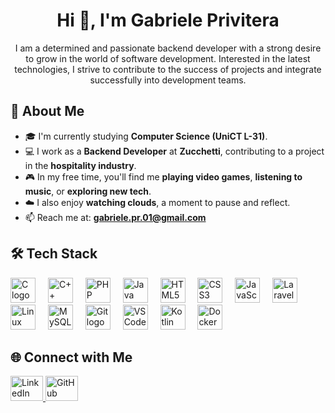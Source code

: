 <h1 align="center">Hi 👋, I'm Gabriele Privitera</h1>

<p align="center">I am a determined and passionate backend developer with a strong desire to grow in the world of software development. Interested in the latest technologies, I strive to contribute to the success of projects and integrate successfully into development teams.</p>

<h2 align="left">📖 About Me</h2>

- 🎓 I'm currently studying **Computer Science (UniCT L-31)**.  
- 💻 I work as a **Backend Developer** at **Zucchetti**, contributing to a project in the **hospitality industry**.  
- 🎮 In my free time, you'll find me **playing video games**, **listening to music**, or **exploring new tech**.  
- ☁️ I also enjoy **watching clouds**, a moment to pause and reflect.  
- 📫 Reach me at: **gabriele.pr.01@gmail.com**

<h2 align="left">🛠️ Tech Stack</h2>

<div align="left">
  <img src="https://cdn.jsdelivr.net/gh/devicons/devicon/icons/c/c-original.svg" height="40" alt="C logo"  />
  <img width="12" />
  <img src="https://cdn.jsdelivr.net/gh/devicons/devicon/icons/cplusplus/cplusplus-original.svg" height="40" alt="C++ logo"  />
  <img width="12" />
  <img src="https://cdn.jsdelivr.net/gh/devicons/devicon/icons/php/php-original.svg" height="40" alt="PHP logo"  />
  <img width="12" />
  <img src="https://cdn.jsdelivr.net/gh/devicons/devicon/icons/java/java-original.svg" height="40" alt="Java logo"  />
  <img width="12" />
  <img src="https://cdn.jsdelivr.net/gh/devicons/devicon/icons/html5/html5-original.svg" height="40" alt="HTML5 logo"  />
  <img width="12" />
  <img src="https://cdn.jsdelivr.net/gh/devicons/devicon/icons/css3/css3-original.svg" height="40" alt="CSS3 logo"  />
  <img width="12" />
  <img src="https://cdn.jsdelivr.net/gh/devicons/devicon/icons/javascript/javascript-original.svg" height="40" alt="JavaScript logo"  />
  <img width="12" />
  <img src="https://upload.wikimedia.org/wikipedia/commons/9/9a/Laravel.svg" height="40" alt="Laravel logo"  />
  <img width="12" />
  <img src="https://cdn.jsdelivr.net/gh/devicons/devicon/icons/linux/linux-original.svg" height="40" alt="Linux logo"  />
  <img width="12" />
  <img src="https://cdn.jsdelivr.net/gh/devicons/devicon/icons/mysql/mysql-original.svg" height="40" alt="MySQL logo"  />
  <img width="12" />
  <img src="https://cdn.jsdelivr.net/gh/devicons/devicon/icons/git/git-original.svg" height="40" alt="Git logo"  />
  <img width="12" />
  <img src="https://cdn.jsdelivr.net/gh/devicons/devicon/icons/vscode/vscode-original.svg" height="40" alt="VSCode logo"  />
  <img width="12" />
  <img src="https://cdn.jsdelivr.net/gh/devicons/devicon/icons/kotlin/kotlin-original.svg" height="40" alt="Kotlin logo" />
  <img width="12" />
  <img src="https://cdn.jsdelivr.net/gh/devicons/devicon/icons/docker/docker-original.svg" height="40" alt="Docker logo" />
</div>

<h2 align="left">🌐 Connect with Me</h2>

<div align="left">
  <a href="https://www.linkedin.com/in/gabriele-privitera-5a374226a/" target="_blank">
    <img src="https://raw.githubusercontent.com/maurodesouza/profile-readme-generator/master/src/assets/icons/social/linkedin/default.svg" width="52" height="40" alt="LinkedIn logo"  />
  </a>
  <a href="https://github.com/PriviteraGabriele" target="_blank">
    <img src="https://cdn.jsdelivr.net/gh/devicons/devicon/icons/github/github-original.svg" width="52" height="40" alt="GitHub logo"  />
  </a>
</div>
